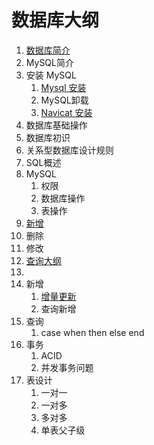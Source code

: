 # 数据库大纲

1. [数据库简介](https://www.jianguoyun.com/p/DZqGfEoQ3vK-BxjA04gE )
2. MySQL简介
3. 安装 MySQL
    1. [Mysql 安装](https://www.jianguoyun.com/p/Day9aPIQ3vK-BxiC1IgE )
    2. MySQL卸载
    3. [Navicat 安装](https://www.jianguoyun.com/p/DW3o5lMQ3vK-BxiD1IgE )
4. 数据库基础操作
5. 数据库初识
6. 关系型数据库设计规则
7. SQL概述
8. MySQL
    1. 权限
    2. 数据库操作
    3. 表操作
9. [新增](https://www.jianguoyun.com/p/DSmQIsoQ3vK-BxjiyIoE )
10. 删除
11. 修改
12. [查询大纲](https://www.jianguoyun.com/p/DaEyiQcQ3vK-BxjhyIoE )
13. 
14. 新增
     1. [增量更新](https://www.jianguoyun.com/p/DVNM0GMQ3vK-BxiwyooE )
     2. 查询新增
15. 查询
     1. case when then else end
16. 事务
      1. ACID
      2. 并发事务问题
17. 表设计
       1. 一对一
       2. 一对多
       3. 多对多
       4. 单表父子级

